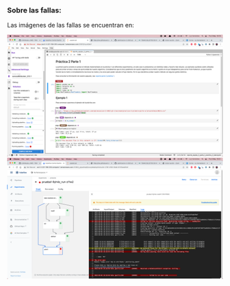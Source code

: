 ### Sobre las fallas:

Las imágenes de las fallas se encuentran en:

<img src="https://github.com/optimizacion-2-2022-gh-classroom/practica-2-primera-parte-urieluard/blob/main/images/Falla1.png">

<img src="https://github.com/optimizacion-2-2022-gh-classroom/practica-2-primera-parte-urieluard/blob/main/images/Falla2.png">

